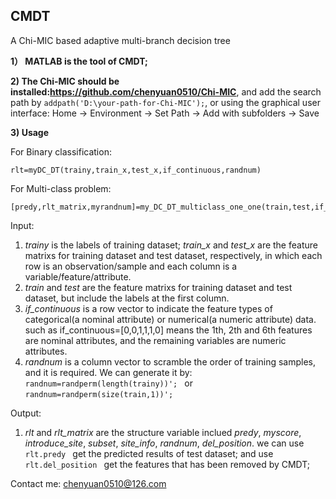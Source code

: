 ## CMDT

A Chi-MIC based adaptive multi-branch decision tree

**1） MATLAB is the tool of CMDT;**

**2)  The Chi-MIC should be installed:https://github.com/chenyuan0510/Chi-MIC**, and add the search path by ```addpath('D:\your-path-for-Chi-MIC');```, or using the graphical user interface: Home -> Environment -> Set Path -> Add with subfolders -> Save

**3)  Usage**

 For Binary classification:
 
    rlt=myDC_DT(trainy,train_x,test_x,if_continuous,randnum)
 For Multi-class problem:
 
    [predy,rlt_matrix,myrandnum]=my_DC_DT_multiclass_one_one(train,test,if_continuous,randnum)
Input:
1. *trainy* is the labels of training dataset; *train_x* and *test_x* are the feature matrixs for training dataset and test dataset, respectively, in which each row is an observation/sample and each column is a variable/feature/attribute. 
2. *train* and *test* are the feature matrixs for training dataset and test dataset, but include the labels at the first column.
3. *if_continuous* is a row vector to indicate the feature types of categorical(a nominal attribute) or numerical(a numeric attribute) data. such as if_continuous=[0,0,1,1,1,0]
means the 1th, 2th and 6th features are nominal attributes, and the remaining variables are numeric attributes.
4. *randnum* is a column vector to scramble the order of training samples, and it is required. We can generate it by:
```randnum=randperm(length(trainy))'; ```
   or 
```randnum=randperm(size(train,1))';```

Output:
1. *rlt* and *rlt_matrix* are the structure variable inclued *predy*, *myscore*, *introduce_site*, *subset*, *site_info*, *randnum*, *del_position*.
we can use ```rlt.predy ``` get the predicted results of test dataset; and use ```rlt.del_position ``` get the features that has been removed by CMDT;

Contact me: chenyuan0510@126.com
